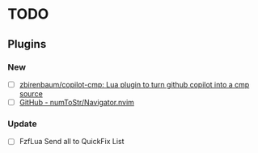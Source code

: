 # TODO

## Plugins

### New

- [ ] [zbirenbaum/copilot-cmp: Lua plugin to turn github copilot into a cmp source](https://github.com/zbirenbaum/copilot-cmp)
- [ ] [GitHub - numToStr/Navigator.nvim](https://github.com/numToStr/Navigator.nvim)

### Update

- [ ] FzfLua Send all to QuickFix List
